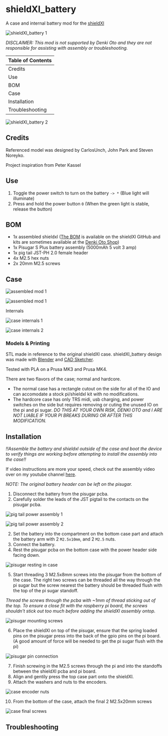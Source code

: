# shieldXl_battery

A case and internal battery mod for the [shieldXl](https://github.com/okyeron/shieldXL/blob/main/LICENSE.txt)

![shieldXl_battery 1](images/.jpg)

*DISCLAIMER: This mod is not supported by Denki Oto and they are not responsible for assisting with assembly or troubleshooting.*

| Table of Contents |
| - |
| Credits |
| Use |
| BOM |
| Case |
| Installation |
| Troubleshooting |

![shieldXl_battery 2](images/.jpg)

## Credits

Referenced model was designed by CarlosUnch, John Park and Steven Noreyko.

Project inspiration from Peter Kassel

## Use

1. Toggle the power switch to turn on the battery `-> *` (Blue light will illuminate)
2. Press and hold the power button `0` (When the green light is stable, release the button)

## BOM

* 1x assembled shieldxl ([The BOM](https://github.com/okyeron/shieldXL/tree/main/bom) is available on the shieldXl GitHub and kits are sometimes available at the [Denki Oto Shop](https://denki-oto.weebly.com/))
* 1x Pisugar S Plus battery assembly (5000mAh 5 volt 3 amp)
* 1x pig tail JST-PH 2.0 female header
* 4x M2.5 hex nuts
* 2x 20mm M2.5 screws

## Case

![assembled mod 1](images/.jpg)

![assembled mod 1](images/.jpg)

Internals

![case internals 1](images/.jpg)

![case internals 2](images/.jpg)

### Models & Printing

STL made in reference to the original shieldXl case. shieldXl_battery design was made with [Blender](https://www.blender.org/) and [CAD Sketcher](https://www.cadsketcher.com/).

Tested with PLA on a Prusa MK3 and Prusa MK4.

There are two flavors of the case; normal and hardcore.

* The normal case has a rectangle cutout on the side for all of the IO and can accomodate a stock pi/shieldxl kit with no modifications.
* The hardcore case has only TRS midi, usb charging, and power switches on the side but requires removing or cuting the unused IO on the pi and pi sugar. *DO THIS AT YOUR OWN RISK, DENKI OTO and I ARE NOT LIABLE IF YOUR PI BREAKS DURING OR AFTER THIS MODIFICATION.*

## Installation

*!!Assemble the battery and shieldxl outside of the case and boot the device to verify things are working before attempting to install the assembly into the case!!*

If video instructions are more your speed, check out the assembly video over on my youtube channel [here]().

*NOTE: The original battery header can be left on the pisugar.*

1. Disconnect the battery from the pisugar pcba.
2. Carefully solder the leads of the JST pigtail to the contacts on the pisugar pcba.

![pig tail power assembly 1](images/.jpg)

![pig tail power assembly 2](images/.jpg)

2. Set the battery into the compartment on the bottom case part and attach the battery arm with 2 `M2.5x10mm`, and 2 `M2.5` nuts.
3. Connect the battery.
4. Rest the pisugar pcba on the bottom case with the power header side facing down.

![pisugar resting in case](images/.jpg)

5. Start threading 3 M2.5x8mm screws into the pisugar from the bottom of the case. The right two screws can be threaded all the way through the pi sugar but the screw nearest the battery should be threaded flush with the top of the pi sugar standoff.

*Thread the screws through the pcba with ~1mm of thread sticking out of the top. To ensure a close fit with the raspberry pi board, the screws shouldn't stick out too much before adding the shieldXl assembly ontop.*

![pisugar mounting screws](images/.jpg)

6. Place the shieldXl on top of the pisugar, ensure that the spring loaded pins on the pisugar press into the back of the gpio pins on the pi board. (A good amount of force will be needed to get the pi sugar flush with the pi)

![pisugar pin connection](images/.jpg)

7. Finish screwing in the M2.5 screws through the pi and into the standoffs between the shieldXl pcba and pi board.
8. Align and gentily press the top case part onto the shieldXl.
9. Attach the washers and nuts to the encoders.

![case encoder nuts](images/.jpg)

10. From the bottom of the case, attach the final 2 M2.5x20mm screws

![case final screws](images/.jpg)

## Troubleshooting